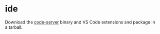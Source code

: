 # ide
Download the [code-server](https://github.com/cdr/code-server) binary and VS Code extensions and package in a tarball.